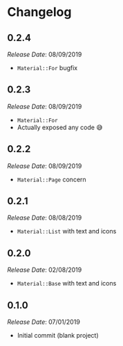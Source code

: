 # Changelog

## 0.2.4

*Release Date*: 08/09/2019

- `Material::For` bugfix

## 0.2.3

*Release Date*: 08/09/2019

- `Material::For`
- Actually exposed any code 😅

## 0.2.2

*Release Date*: 08/09/2019

- `Material::Page` concern

## 0.2.1

*Release Date*: 08/08/2019

- `Material::List` with text and icons

## 0.2.0

*Release Date*: 02/08/2019

- `Material::Base` with text and icons

## 0.1.0

*Release Date*: 07/01/2019

- Initial commit (blank project)
